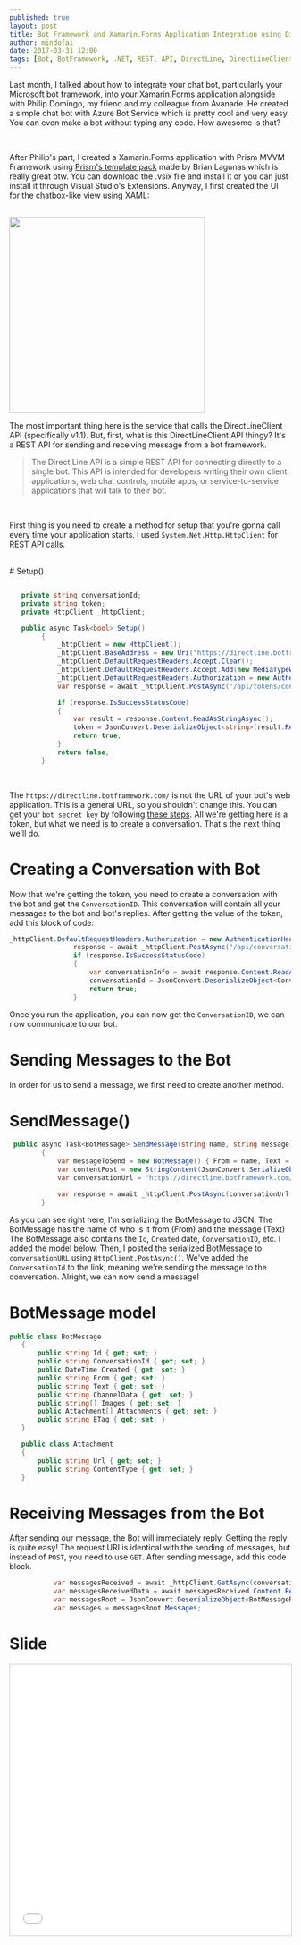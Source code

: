 ```yaml
---
published: true
layout: post
title: Bot Framework and Xamarin.Forms Application Integration using DirectLineClientAPI
author: mindofai
date: 2017-03-31 12:00
tags: [Bot, BotFramework, .NET, REST, API, DirectLine, DirectLineClient, UWP, Xamarin, Xamarin. Forms]
---
```


Last month, I talked about how to integrate your chat bot, particularly your Microsoft bot framework, into your Xamarin.Forms application alongside with Philip Domingo, my friend and my colleague from Avanade. He created a simple chat bot with Azure Bot Service which is pretty cool and very easy. You can even make a bot without typing any code. How awesome is that?

<br>

After Philip's part, I created a Xamarin.Forms application with Prism MVVM Framework using [Prism's template pack](https://marketplace.visualstudio.com/items?itemName=BrianLagunas.PrismTemplatePack) made by Brian Lagunas which is really great btw. You can download the .vsix file and install it or you can just install it through Visual Studio's Extensions. Anyway, I first created the UI for the chatbox-like view using XAML:

<br>

 <img src="{{site.baseurl}}/Chatview.jpeg" style="width: 350px;"/>

<br>

The most important thing here is the service that calls the DirectLineClient API (specifically v1.1). But, first, what is this DirectLineClient API thingy? It's a REST API for sending and receiving message from a bot framework.

> The Direct Line API is a simple REST API for connecting directly to a single bot. This API is intended for developers writing their own client applications, web chat controls, mobile apps, or service-to-service applications that will talk to their bot.

<br>

First thing is you need to create a method for setup that you're gonna call every time your application starts. I used `System.Net.Http.HttpClient` for REST API calls.

<br> 
# Setup()

```csharp

   private string conversationId;
   private string token;
   private HttpClient _httpClient;

   public async Task<bool> Setup()
        {
            _httpClient = new HttpClient();
            _httpClient.BaseAddress = new Uri("https://directline.botframework.com/");
            _httpClient.DefaultRequestHeaders.Accept.Clear();
            _httpClient.DefaultRequestHeaders.Accept.Add(new MediaTypeWithQualityHeaderValue("application/json"));
            _httpClient.DefaultRequestHeaders.Authorization = new AuthenticationHeaderValue("Bearer", "<bot secret key>");
            var response = await _httpClient.PostAsync("/api/tokens/conversation", null);

            if (response.IsSuccessStatusCode)
            {
                var result = response.Content.ReadAsStringAsync();
                token = JsonConvert.DeserializeObject<string>(result.Result);
                return true;
            }
            return false;
        }
 ```

<br>

The `https://directline.botframework.com/` is not the URL of your bot's web application. This is a general URL, so you shouldn't change this. You can get your `bot secret key` by following [these steps](https://docs.botframework.com/en-us/support/embed-chat-control2/). All we're getting here is a token, but what we need is to create a conversation. That's the next thing we'll do.


# Creating a Conversation with Bot

Now that we're getting the token, you need to create a conversation with the bot and get the `ConversationID`. This conversation will contain all your messages to the bot and bot's replies. After getting the value of the token, add this block of code:

```csharp
_httpClient.DefaultRequestHeaders.Authorization = new AuthenticationHeaderValue("Bearer", token);
                response = await _httpClient.PostAsync("/api/conversations", null);
                if (response.IsSuccessStatusCode)
                {
                    var conversationInfo = await response.Content.ReadAsStringAsync();
                    conversationId = JsonConvert.DeserializeObject<Conversation>(conversationInfo).ConversationId;
                    return true;
                }
```       
Once you run the application, you can now get the `ConversationID`, we can now communicate to our bot.

# Sending Messages to the Bot

In order for us to send a message, we first need to create another method.

# SendMessage()

```csharp
 public async Task<BotMessage> SendMessage(string name, string message)
        {
            var messageToSend = new BotMessage() { From = name, Text = message };
            var contentPost = new StringContent(JsonConvert.SerializeObject(messageToSend), Encoding.UTF8, "application/json");
            var conversationUrl = "https://directline.botframework.com/api/conversations/" + conversationId + "/messages/";

            var response = await _httpClient.PostAsync(conversationUrl, contentPost);
        }
 ```
 
 As you can see right here, I'm serializing the BotMessage to JSON. The BotMessage has the name of who is it from (From) and the message (Text) The BotMessage also contains the `Id`, `Created` date, `ConversationID`, etc. I added the model below. Then, I posted the serialized BotMessage to `conversationURL` using `HttpClient.PostAsync()`. We've added the `ConversationId` to the link, meaning we're sending the message to the conversation. Alright, we can now send a message!
 
 # BotMessage model
 
 ```csharp
 public class BotMessage
    {
        public string Id { get; set; }
        public string ConversationId { get; set; }
        public DateTime Created { get; set; }
        public string From { get; set; }
        public string Text { get; set; }
        public string ChannelData { get; set; }
        public string[] Images { get; set; }
        public Attachment[] Attachments { get; set; }
        public string ETag { get; set; }
    }

    public class Attachment
    {
        public string Url { get; set; }
        public string ContentType { get; set; }
    }
```

 
 # Receiving Messages from the Bot
 
 After sending our message, the Bot will immediately reply. Getting the reply is quite easy! The request URI is identical with the sending of messages, but instead of `POST`, you need to use `GET`. After sending message, add this code block.
 
 ```csharp
            var messagesReceived = await _httpClient.GetAsync(conversationUrl);
            var messagesReceivedData = await messagesReceived.Content.ReadAsStringAsync();
            var messagesRoot = JsonConvert.DeserializeObject<BotMessageRoot>(messagesReceivedData);
            var messages = messagesRoot.Messages;
 ```



# Slide
<iframe src="//www.slideshare.net/slideshow/embed_code/key/J9QITUWiwiQt3s" width="595" height="485" frameborder="0" marginwidth="0" marginheight="0" scrolling="no" style="border:1px solid #CCC; border-width:1px; margin-bottom:5px; max-width: 100%;" allowfullscreen> </iframe> <div style="margin-bottom:5px"> <strong> <a href="//www.slideshare.net/BryanAnthonyGarcia/directlineapi-xamarinforms-app-and-bot-framework-integration" title="DirectLineAPI - Xamarin.Forms App and Bot Framework Integration" target="_blank">
